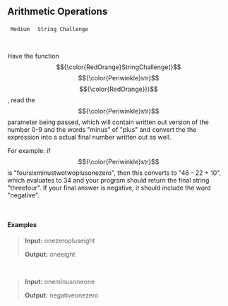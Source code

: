 ## Arithmetic Operations

<code> Medium </code> <code> String Challenge </code>

<br>

Have the function $${\color{RedOrange}StringChallenge(}$$ $${\color{Periwinkle}str}$$ $${\color{RedOrange})}$$, read the $${\color{Periwinkle}str}$$ parameter being passed, which will contain written out version of the number 0-9 and the words "minus" of "plus" and convert the the expression into a actual final number written out as well.

For example: if $${\color{Periwinkle}str}$$ is "foursixminustwotwoplusonezero", then this converts to "46 - 22 + 10", which evaluates to 34 and your program should return the final string "threefour". If your final answer is negative, it should include the word "negative".

<br>

#### Examples

> <b>Input:</b> onezeropluseight
>
> <b>Output:</b> oneeight

<br>

> <b>Input:</b> oneminusoneone
>
> <b>Output:</b> negativeonezero